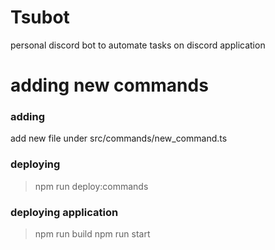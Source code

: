 # Tsubot

personal discord bot to automate tasks on discord application

# adding new commands

### adding

add new file under src/commands/new_command.ts

### deploying

> npm run deploy:commands

### deploying application

> npm run build
> npm run start
